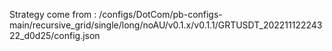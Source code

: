 Strategy come from : /configs/DotCom/pb-configs-main/recursive_grid/single/long/noAU/v0.1.x/v0.1.1/GRTUSDT_20221112224322_d0d25/config.json